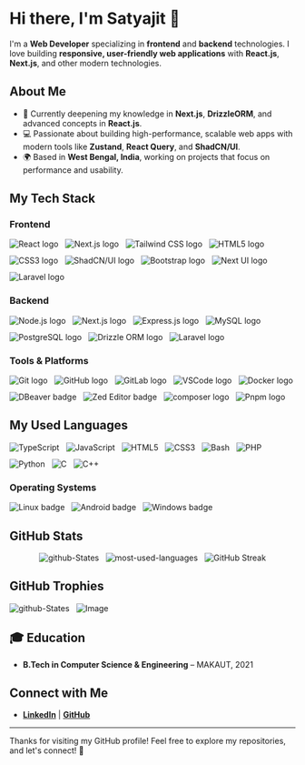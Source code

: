 # Hi there, I'm Satyajit 👋



I'm a **Web Developer** specializing in **frontend** and **backend** technologies. I love building **responsive, user-friendly web applications** with **React.js**, **Next.js**, and other modern technologies.

## About Me

- 🌱 Currently deepening my knowledge in **Next.js**, **DrizzleORM**, and advanced concepts in **React.js**.
- 💻 Passionate about building high-performance, scalable web apps with modern tools like **Zustand**, **React Query**, and **ShadCN/UI**.
- 🌍 Based in **West Bengal, India**, working on projects that focus on performance and usability.

## My Tech Stack

### Frontend

<div class="images-container-flex" style="display: flex; flex-wrap: wrap; justify-content: start; margin-bottom: 20px; gap:12px;" style="display: flex; flex-wrap: wrap; justify-content: start; margin-bottom: 20px; gap:12px;">
  <img
    src="https://img.shields.io/badge/-React.js-61DAFB?logo=react&logoColor=black"
    alt="React logo"
  />
  <img
    src="https://img.shields.io/badge/-Next.js-000000?logo=next.js&logoColor=white"
    alt="Next.js logo"
  />
  <img
    src="https://img.shields.io/badge/-Tailwind%20CSS-38BDF8?logo=tailwind-css&logoColor=white"
    alt="Tailwind CSS logo"
  />
  <img
    src="https://img.shields.io/badge/-HTML5-E34F26?logo=html5&logoColor=white"
    alt="HTML5 logo"
  />
  <img
    src="https://img.shields.io/badge/-CSS3-1572B6?logo=css3&logoColor=white"
    alt="CSS3 logo"
  />
  <img
    src="https://img.shields.io/badge/-ShadCN%20UI-0D1F2B?logo=shadcn&logoColor=white"
    alt="ShadCN/UI logo"
  />
  <img
    src="https://img.shields.io/badge/-Bootstrap-563D7C?logo=bootstrap&logoColor=white"
    alt="Bootstrap logo"
  />
  <img
    src="https://img.shields.io/badge/-Next%20UI-000442?logo=nextui&logoColor=white"
    alt="Next UI logo"
  />
  <img
    src="https://img.shields.io/badge/-Laravel-FF2D20?logo=laravel&logoColor=white"
    alt="Laravel logo"
  />
</div>


### Backend

<div class="images-container-flex" style="display: flex; flex-wrap: wrap; justify-content: start; margin-bottom: 20px; gap:12px;">
  <img
    src="https://img.shields.io/badge/-Node.js-339933?logo=node.js&logoColor=white"
    alt="Node.js logo"
  />
  <img
    src="https://img.shields.io/badge/-Next.js-000000?logo=next.js&logoColor=white"
    alt="Next.js logo"
  />
  <img
    src="https://img.shields.io/badge/-Express.js-000000?logo=express&logoColor=white"
    alt="Express.js logo"
  />
  <img
    src="https://img.shields.io/badge/-MySQL-4479A1?logo=mysql&logoColor=white"
    alt="MySQL logo"
  />
  <img
    src="https://img.shields.io/badge/-PostgreSQL-336791?logo=postgresql&logoColor=white"
    alt="PostgreSQL logo"
  />
  <img
    src="https://img.shields.io/badge/-DrizzleORM-4B8B3B?logo=drizzle&logoColor=white"
    alt="Drizzle ORM logo"
  />
  <img
    src="https://img.shields.io/badge/-Laravel-FF2D20?logo=laravel&logoColor=white"
    alt="Laravel logo"
  />
</div>


### Tools & Platforms

<div class="images-container-flex" style="display: flex; flex-wrap: wrap; justify-content: start; margin-bottom: 20px; gap:12px;">
  <img
    src="https://img.shields.io/badge/-Git-F05032?logo=git&logoColor=white"
    alt="Git logo"
  />
  <img
    src="https://img.shields.io/badge/-GitHub-181717?logo=github&logoColor=white"
    alt="GitHub logo"
  />
  <img
    src="https://img.shields.io/badge/-GitLab-FCA121?logo=gitlab&logoColor=white"
    alt="GitLab logo"
  />
  <img
    src="https://img.shields.io/badge/-VS%20Code-0078D4?logo=visual-studio-code&logoColor=white"
    alt="VSCode logo"
  />
  <img
    src="https://img.shields.io/badge/-Docker-2496ED?logo=docker&logoColor=white"
    alt="Docker logo"
  />
  <img
    src="https://img.shields.io/badge/-DBeaver-4C6A92?logo=dbeaver&logoColor=white"
    alt="DBeaver badge"
  />
  <img
    src="https://img.shields.io/badge/-Zed-333333?logo=zed&logoColor=white"
    alt="Zed Editor badge"
  />
  <img
    src="https://img.shields.io/badge/-composer-885630?logo=composer&logoColor=white"
    alt="composer logo"
  />
  <img
    src="https://img.shields.io/badge/-Pnpm-F69220?logo=pnpm&logoColor=white"
    alt="Pnpm logo"
  />
</div>


## My Used Languages

<div class="images-container-flex" style="display: flex; flex-wrap: wrap; justify-content: start; margin-bottom: 20px; gap:12px;">
  <img
    src="https://img.shields.io/badge/-TypeScript-3178C6?logo=typescript&logoColor=white"
    alt="TypeScript"
  />
  <img
    src="https://img.shields.io/badge/-JavaScript-F7DF1E?logo=javascript&logoColor=black"
    alt="JavaScript"
  />
  <img
    src="https://img.shields.io/badge/-HTML5-E34F26?logo=html5&logoColor=white"
    alt="HTML5"
  />
  <img
    src="https://img.shields.io/badge/-CSS3-1572B6?logo=css3&logoColor=white"
    alt="CSS3"
  />
  <img
    src="https://img.shields.io/badge/-Bash-4EAA25?logo=gnubash&logoColor=white"
    alt="Bash"
  />
  <img
    src="https://img.shields.io/badge/-PHP-777BB4?logo=php&logoColor=white"
    alt="PHP"
  />
  <img
    src="https://img.shields.io/badge/-Python-3776AB?logo=python&logoColor=white"
    alt="Python"
  />
  <img src="https://img.shields.io/badge/-C-00599C?logo=c&logoColor=white" alt="C" />
  <img
    src="https://img.shields.io/badge/-C%20++-00599C?logo=c%2B%2B&logoColor=white"
    alt="C++"
  />
</div>


### Operating Systems

<div class="images-container-flex" style="display: flex; flex-wrap: wrap; justify-content: start; margin-bottom: 20px; gap:12px;">
  <img
    src="https://img.shields.io/badge/-Linux-FCC624?logo=linux&logoColor=black"
    alt="Linux badge"
  />
  <img
    src="https://img.shields.io/badge/-Android-3DDC84?logo=android&logoColor=white"
    alt="Android badge"
  />
  <img
    src="https://img.shields.io/badge/-windows-0078D6?logo=windows&logoColor=white"
    alt="Windows badge"
  />
</div>


## GitHub Stats

<div class="images-container-flex fun" style=" display: flex; flex-wrap: wrap; justify-content: center; align-items:center; margin-bottom: 20px; gap:12px; gap: 12px;">
  <div class="image-wrapper" class=" display: flex; flex-wrap: wrap; justify-content: center; align-items:center;  height: 100%; width: 50%;">
    <img class=" width: 100%;
        height: 100%;"
      src="https://github-states.vercel.app/api?username=Its-Satyajit&show_icons=true\&show=reviews,discussions_started,discussions_answered,prs_merged,prs_merged_percentage&theme=transparent"
      alt="github-States"
    />
  </div>
  <div class="image-wrapper" class=" display: flex; flex-wrap: wrap; justify-content: center; align-items:center; height: 100%; width: 50%;">
    <img class=" width: 100%;
        height: 100%;"
      src="https://github-states.vercel.app/api/top-langs/?username=Its-Satyajit&langs_count=8&layout=donut&theme=transparent"
      alt="most-used-languages"
    />
  </div>
  <div class="image-wrapper" class=" display: flex; flex-wrap: wrap; justify-content: center; align-items:center; height: 100%; width: 50%;">
    <img class=" width: 100%;
        height: 100%;"
      src="https://github-readme-streak-stats.herokuapp.com?user=Its-Satyajit&theme=transparent&hide_border=false&date_format=j%20M%5B%20Y%5D"
      alt="GitHub Streak"
    />
  </div>
</div>


## GitHub Trophies

<div class="images-container-flex fun" style=" display: flex; flex-wrap: wrap; justify-content: start; margin-bottom: 20px; gap:12px;">
  <img
    src="https://github-profile-trophy.vercel.app/?username=Its-Satyajit&theme=gruvbox&no-frame=true&no-bg=true&column=9"
    alt="github-States"
  />
  <picture>
    <source
      srcset="https://raw.githubusercontent.com/Its-Satyajit/Its-Satyajit/output/github-contribution-grid-snake.svg "
      media="(prefers-color-scheme: light)"
    />
    <source
      srcset="https://raw.githubusercontent.com/Its-Satyajit/Its-Satyajit/output/github-contribution-grid-snake-dark.svg "
      media="(prefers-color-scheme: dark)"
    />
    <img
      src="lhttps://raw.githubusercontent.com/Its-Satyajit/Its-Satyajit/output/github-contribution-grid-snake-dark.svg"
      alt="Image"
    />
  </picture>
</div>




## 🎓 Education

- **B.Tech in Computer Science & Engineering** – MAKAUT, 2021

## Connect with Me

- **[LinkedIn](https://www.linkedin.com/in/satyajit0013/)** | **[GitHub](https://github.com/Its-Satyajit)**

---

Thanks for visiting my GitHub profile! Feel free to explore my repositories, and let's connect! 🚀
